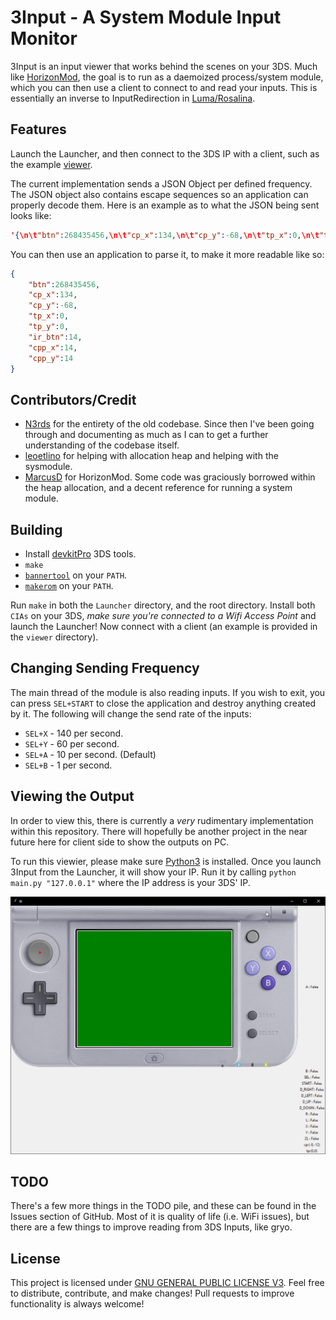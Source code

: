 # 3Input - A System Module Input Monitor

3Input is an input viewer that works behind the scenes on your 3DS. Much like [HorizonMod](https://github.com/Bas25/HorizonMod), the goal is to run as a daemoized process/system module, which you can then use a client to connect to and read your inputs. This is essentially an inverse to InputRedirection in [Luma/Rosalina](https://github.com/LumaTeam/Luma3DS/wiki/Rosalina#inputredirection).

## Features
Launch the Launcher, and then connect to the 3DS IP with a client, such as the example [viewer](https://github.com/phlexplexico/3input/viewer/).

The current implementation sends a JSON Object per defined frequency. The JSON object also contains escape sequences so an application can properly decode them. Here is an example as to what the JSON being sent looks like:
```JSON
'{\n\t"btn":268435456,\n\t"cp_x":134,\n\t"cp_y":-68,\n\t"tp_x":0,\n\t"tp_y":0,\n\t"ir_btn":14,\n\t"cpp_x":14,\n\t"cpp_y":14\n}\n'
```

You can then use an application to parse it, to make it more readable like so:
```JSON
{
    "btn":268435456,
    "cp_x":134,
    "cp_y":-68,
    "tp_x":0,
    "tp_y":0,
    "ir_btn":14,
    "cpp_x":14,
    "cpp_y":14
}
```

## Contributors/Credit
- [N3rds](https://github.com/n3rdswithgame) for the entirety of the old codebase. Since then I've been going through and documenting as much as I can to get a further understanding of the codebase itself.
- [leoetlino](https://github.com/leoetlino) for helping with allocation heap and helping with the sysmodule.
- [MarcusD](https://github.com/Bas25/HorizonMod) for HorizonMod. Some code was graciously borrowed within the heap allocation, and a decent reference for running a system module.

## Building
 - Install [devkitPro](http://devkitpro.org/) 3DS tools.
 - `make`
 - [`bannertool`](https://github.com/Steveice10/bannertool/releases) on your `PATH`.
 - [`makerom`](https://github.com/3DSGuy/Project_CTR/releases) on your `PATH`.

 Run `make` in both the `Launcher` directory, and the root directory. Install both `CIAs` on your 3DS, *make sure you're connected to a Wifi Access Point* and launch the Launcher! Now connect with a client (an example is provided in the `viewer` directory).

## Changing Sending Frequency
The main thread of the module is also reading inputs. If you wish to exit, you can press `SEL+START` to close the application and destroy anything created by it. The following will change the send rate of the inputs:
- `SEL+X` - 140 per second.
- `SEL+Y` - 60 per second.
- `SEL+A` - 10 per second. (Default)
- `SEL+B` - 1 per second.

## Viewing the Output
In order to view this, there is currently a _very_ rudimentary implementation within this repository. There will hopefully be another project in the near future here for client side to show the outputs on PC. 

To run this viewier, please make sure [Python3](https://www.python.org/) is installed. Once you launch 3Input from the Launcher, it will show your IP. Run it by calling `python main.py "127.0.0.1"` where the IP address is your 3DS' IP. 

![](assets/viewer.png)

## TODO
There's a few more things in the TODO pile, and these can be found in the Issues section of GitHub. Most of it is quality of life (i.e. WiFi issues), but there are a few things to improve reading from 3DS Inputs, like gryo.

## License
This project is licensed under [GNU GENERAL PUBLIC LICENSE V3](https://www.gnu.org/licenses/gpl-3.0.en.html). Feel free to distribute, contribute, and make changes! Pull requests to improve functionality is always welcome!